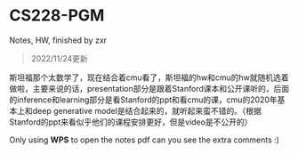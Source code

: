 # CS228-PGM
Notes, HW, finished by zxr

> 2022/11/24更新

斯坦福那个太数学了，现在结合着cmu看了，斯坦福的hw和cmu的hw就随机选着做啦，主要来说的话，presentation部分是跟着Stanford课本和公开课听的，后面的inference和learning部分是看Stanford的ppt和看cmu的课，cmu的2020年基本上和deep generative model是结合起来的，就听起来蛮不错的。（根据Stanford的ppt来看似乎他们的课程安排更好，但是video是不公开的）

Only using **WPS** to open the notes pdf can you see the extra comments :)

